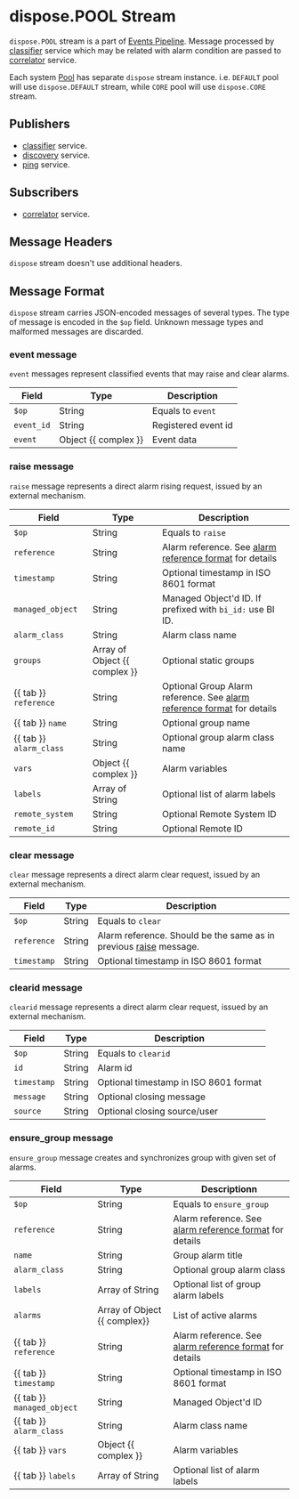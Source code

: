 # dispose.POOL Stream

`dispose.POOL` stream is a part of [Events Pipeline](index.md#events-pipeline).
Message processed by [classifier](../services-reference/classifier.md) service which may be related with alarm
condition are passed to [correlator](../services-reference/correlator.md) service.

Each system [Pool](../concepts/pool/index.md) has separate
`dispose` stream instance. i.e. `DEFAULT` pool will use `dispose.DEFAULT` stream,
while `CORE` pool will use `dispose.CORE` stream.

## Publishers

- [classifier](../services-reference/classifier.md) service.
- [discovery](../services-reference/discovery.md) service.
- [ping](../services-reference/ping.md) service.

## Subscribers

- [correlator](../services-reference/correlator.md) service.

## Message Headers

`dispose` stream doesn't use additional headers.

## Message Format

`dispose` stream carries JSON-encoded messages of several types. The type of message is encoded
in the `$op` field. Unknown message types and malformed messages are discarded.

### event message

`event` messages represent classified events that may raise and clear alarms.

| Field      | Type                 | Description         |
| ---------- | -------------------- | ------------------- |
| `$op`      | String               | Equals to `event`   |
| `event_id` | String               | Registered event id |
| `event`    | Object {{ complex }} | Event data          |

### raise message
`raise` message represents a direct alarm rising request, issued by an external mechanism.

| Field                   | Type                          | Description                                                                                                  |
| ----------------------- | ----------------------------- | ------------------------------------------------------------------------------------------------------------ |
| `$op`                   | String                        | Equals to `raise`                                                                                            |
| `reference`             | String                        | Alarm reference. See [alarm reference format](../alarm-reference-format/index.md) for details                |
| `timestamp`             | String                        | Optional timestamp in ISO 8601 format                                                                        |
| `managed_object`        | String                        | Managed Object'd ID. If prefixed with `bi_id:` use BI ID.                                                    |
| `alarm_class`           | String                        | Alarm class name                                                                                             |
| `groups`                | Array of Object {{ complex }} | Optional static groups                                                                                       |
| {{ tab }} `reference`   | String                        | Optional Group Alarm reference. See [alarm reference format](../alarm-reference-format/index.md) for details |
| {{ tab }} `name`        | String                        | Optional group name                                                                                          |
| {{ tab }} `alarm_class` | String                        | Optional group alarm class name                                                                              |
| `vars`                  | Object {{ complex }}          | Alarm variables                                                                                              |
| `labels`                | Array of String               | Optional list of alarm labels                                                                                |
| `remote_system`         | String                        | Optional Remote System ID                                                                                    |
| `remote_id`             | String                        | Optional Remote ID                                                                                           |

### clear message
`clear` message represents a direct alarm clear request, issued by an external mechanism.

| Field       | Type   | Description                                                                         |
| ----------- | ------ | ----------------------------------------------------------------------------------- |
| `$op`       | String | Equals to `clear`                                                                   |
| `reference` | String | Alarm reference. Should be the same as in previous [raise](#raise-message) message. |
| `timestamp` | String | Optional timestamp in ISO 8601 format                                               |

### clearid message

`clearid` message represents a direct alarm clear request, issued by an external mechanism.

| Field       | Type   | Description                           |
| ----------- | ------ | ------------------------------------- |
| `$op`       | String | Equals to `clearid`                   |
| `id`        | String | Alarm id                              |
| `timestamp` | String | Optional timestamp in ISO 8601 format |
| `message`   | String | Optional closing message              |
| `source`    | String | Optional closing source/user          |

### ensure_group message
`ensure_group` message creates and synchronizes group with given set of alarms.

| Field                      | Type                         | Descriptionn                                                                                  |
| -------------------------- | ---------------------------- | --------------------------------------------------------------------------------------------- |
| `$op`                      | String                       | Equals to `ensure_group`                                                                      |
| `reference`                | String                       | Alarm reference. See [alarm reference format](../alarm-reference-format/index.md) for details |
| `name`                     | String                       | Group alarm title                                                                             |
| `alarm_class`              | String                       | Optional group alarm class                                                                    |
| `labels`                   | Array of String              | Optional list of group alarm labels                                                           |
| `alarms`                   | Array of Object {{ complex}} | List of active alarms                                                                         |
| {{ tab }} `reference`      | String                       | Alarm reference. See [alarm reference format](../alarm-reference-format/index.md) for details |
| {{ tab }} `timestamp`      | String                       | Optional timestamp in ISO 8601 format                                                         |
| {{ tab }} `managed_object` | String                       | Managed Object'd ID                                                                           |
| {{ tab }} `alarm_class`    | String                       | Alarm class name                                                                              |
| {{ tab }} `vars`           | Object {{ complex }}         | Alarm variables                                                                               |
| {{ tab }} `labels`         | Array of String              | Optional list of alarm labels                                                                 |

